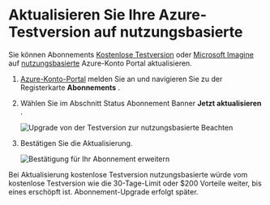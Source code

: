 <properties
   pageTitle="Aktualisieren Sie Ihre Azure-Testversion auf nutzungsbasierte | Microsoft Azure"
   description="Beschreibt den Prozess und die Vorschriften für ein Upgrade von einer Testversion nutzungsbasierte"
   services=""
   documentationCenter=""
   authors="jlian"
   manager="mbaldwin"
   editor=""
   tags="billing"
   />

<tags
   ms.service="billing"
   ms.devlang="na"
   ms.topic="article"
   ms.tgt_pltfrm="na"
   ms.workload="na"
   ms.date="10/26/2016"
   ms.author="jlian"/>

# <a name="upgrade-your-free-azure-subscription-to-pay-as-you-go"></a>Aktualisieren Sie Ihre Azure-Testversion auf nutzungsbasierte

Sie können Abonnements [Kostenlose Testversion](https://azure.microsoft.com/free/) oder [Microsoft Imagine](https://azure.microsoft.com/offers/ms-azr-0144p/) auf [nutzungsbasierte](https://azure.microsoft.com/offers/ms-azr-0003p/) Azure-Konto Portal aktualisieren. 

1. [Azure-Konto-Portal](https://account.windowsazure.com/subscriptions) melden Sie an und navigieren Sie zu der Registerkarte **Abonnements** .

2. Wählen Sie im Abschnitt Status Abonnement Banner **Jetzt aktualisieren** .

    ![Upgrade von der Testversion zur nutzungsbasierte Beachten](./media/billing-upgrade-azure-subscription/billpage.png)

3. Bestätigen Sie die Aktualisierung.

    ![Bestätigung für Ihr Abonnement erweitern](./media/billing-upgrade-azure-subscription/Upgrade.png)

Bei Aktualisierung kostenlose Testversion nutzungsbasierte würde vom kostenlose Testversion wie die 30-Tage-Limit oder $200 Vorteile weiter, bis eines erschöpft ist. Abonnement-Upgrade erfolgt später.
